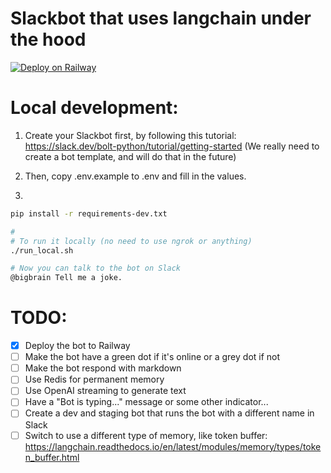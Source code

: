# Slackbot that uses langchain under the hood

[![Deploy on Railway](https://railway.app/button.svg)](https://railway.app/template/GB1yZ7)

# Local development:

1) Create your Slackbot first, by following this tutorial: 
https://slack.dev/bolt-python/tutorial/getting-started
(We really need to create a bot template, and will do that in the future)

2) Then, copy .env.example to .env and fill in the values.

3) 
```bash
pip install -r requirements-dev.txt

# 
# To run it locally (no need to use ngrok or anything)
./run_local.sh

# Now you can talk to the bot on Slack
@bigbrain Tell me a joke.
```

# TODO:


- [x] Deploy the bot to Railway
- [ ] Make the bot have a green dot if it's online or a grey dot if not
- [ ] Make the bot respond with markdown
- [ ] Use Redis for permanent memory
- [ ] Use OpenAI streaming to generate text
- [ ] Have a "Bot is typing..." message or some other indicator...
- [ ] Create a dev and staging bot that runs the bot with a different name in Slack
- [ ] Switch to use a different type of memory, like token buffer: https://langchain.readthedocs.io/en/latest/modules/memory/types/token_buffer.html
